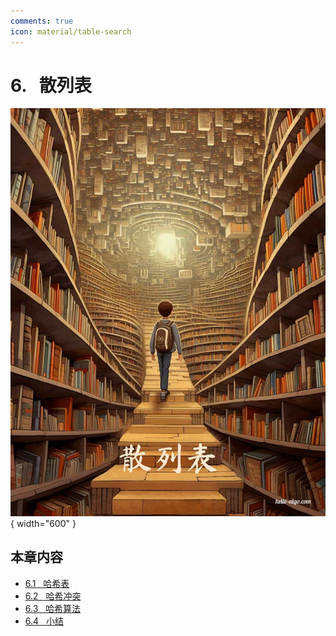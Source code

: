```yaml
---
comments: true
icon: material/table-search
---
```


# 6. &nbsp; 散列表

<div class="center-table" markdown>

![散列表](../assets/covers/chapter_hashing.jpg){ width="600" }

</div>

## 本章内容

- [6.1 &nbsp; 哈希表](https://www.hello-algo.com/chapter_hashing/hash_map/)
- [6.2 &nbsp; 哈希冲突](https://www.hello-algo.com/chapter_hashing/hash_collision/)
- [6.3 &nbsp; 哈希算法](https://www.hello-algo.com/chapter_hashing/hash_algorithm/)
- [6.4 &nbsp; 小结](https://www.hello-algo.com/chapter_hashing/summary/)
